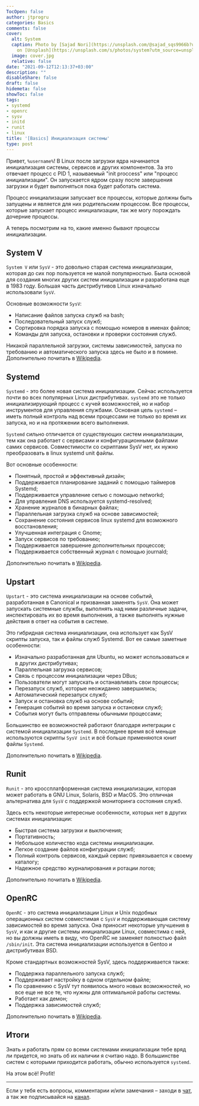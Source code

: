 ```yaml
---
TocOpen: false
author: jtprogru
categories: Basics
comments: false
cover:
  alt: System
  caption: Photo by [Sajad Nori](https://unsplash.com/@sajad_sqs9966b?utm_source=unsplash&utm_medium=referral&utm_content=creditCopyText)
    on [Unsplash](https://unsplash.com/s/photos/system?utm_source=unsplash&utm_medium=referral&utm_content=creditCopyText)
  image: cover.jpg
  relative: false
date: "2021-09-12T12:13:37+03:00"
description: ""
disableShare: false
draft: false
hidemeta: false
showToc: false
tags:
- systemd
- openrc
- sysv
- initd
- runit
- linux
title: '[Basics] Инициализация системы'
type: post
---
```


Привет, `%username%`! В Linux после загрузки ядра начинается инициализация системы, сервисов и других компонентов. За это отвечает процесс с PID 1, называемый "init proccess" или "процесс инициализации". Он запускается ядром сразу после завершения загрузки и будет выполняться пока будет работать система.

Процесс инициализации запускает все процессы, которые должны быть запущены и является для них родительским процессом. Все процессы, которые запускает процесс инициализации, так же могу порождать дочерние процессы.

А теперь посмотрим на то, какие именно бывают процессы инициализации.

## System V

`System V` или `SysV` - это довольно старая система инициализации, которая до сих пор пользуется не малой популярностью. Была основой для создания многих других систем инициализации и разработана еще в 1983 году. Большая часть дистрибутивов Linux изначально использовали `SysV`.

Основные возможности `SysV`:

- Написание файлов запуска служб на bash;
- Последовательный запуск служб;
- Сортировка порядка запуска с помощью номеров в именах файлов;
- Команды для запуска, остановки и проверки состояния служб.

Никакой параллельной загрузки, системы зависимостей, запуска по требованию и автоматического запуска здесь не было и в помине. Дополнительно почитать в [Wikipedia](https://ru.wikipedia.org/wiki/System_V).

## Systemd

`Systemd` - это более новая система инициализации. Сейчас используется почти во всех популярных Linux дистрибутивах. `systemd` это не только инициализирующий процесс с кучей возможностей, но и набор инструментов для управления службами. Основная цель `systemd` – иметь полный контроль над всеми процессами не только во время их запуска, но и на протяжении всего выполнения.

`Systemd` сильно отличается от существующих систем инициализации, тем как она работает с сервисами и конфигурационными файлами самих сервисов. Совместимости со скриптами SysV нет, их нужно преобразовать в linux systemd unit файлы.

Вот основные особенности:

- Понятный, простой и эффективный дизайн;
- Поддерживается планирование заданий с помощью таймеров Systemd;
- Поддерживается управление сетью с помощью networkd;
- Для управления DNS используется systemd-resolved;
- Хранение журналов в бинарных файлах;
- Параллельная загрузка служб на основе зависимостей;
- Сохранение состояния сервисов linux systemd для возможного восстановления;
- Улучшенная интеграция с Gnome;
- Запуск сервисов по требованию;
- Поддерживается завершение дополнительных процессов;
- Поддерживается собственный журнал с помощью journald;

Дополнительно почитать в [Wikipedia](https://ru.wikipedia.org/wiki/Systemd).

## Upstart

`Upstart` - это система инициализации на основе событий, разработанная в Canonical и призванная заменять `SysV`. Она может запускать системные службы, выполнять над ними различные задачи, инспектировать их во время выполнения, а также выполнять нужные действия в ответ на события в системе.

Это гибридная система инициализации, она использует как SysV скрипты запуска, так и файлы служб Systemd. Вот ее самые заметные особенности:

- Изначально разработанная для Ubuntu, но может использоваться и в других дистрибутивах;
- Параллельная загрузка сервисов;
- Связь с процессом инициализации через DBus;
- Пользователи могут запускать и останавливать свои процессы;
- Перезапуск служб, которые неожиданно завершились;
- Автоматический перезапуск служб;
- Запуск и остановка служб на основе событий;
- Генерация событий во время запуска и остановки служб;
- События могут быть отправлены обычными процессами;

Большинство ее возможностей работают благодаря интеграции с системой инициализации `Systemd`. В последнее время всё меньше используются скрипты `SysV init` и всё больше применяются юнит файлы `Systemd`.

Дополнительно почитать в [Wikipedia](https://ru.wikipedia.org/wiki/Upstart).

## Runit

`Runit` - это кроссплатформенная система инициализации, которая может работать в GNU Linux, Solaris, BSD и MacOS. Это отличная альтернатива для `SysV` с поддержкой мониторинга состояния служб.

Здесь есть некоторые интересные особенности, которых нет в других системах инициализации:

- Быстрая система загрузки и выключения;
- Портативность;
- Небольшое количество кода системы инициализации.
- Легкое создание файлов конфигурации служб;
- Полный контроль сервисов, каждый сервис привязывается к своему каталогу;
- Надежное средство журналирования и ротации логов;

Дополнительно почитать в [Wikipedia](https://ru.wikipedia.org/wiki/Runit).

## OpenRC

`OpenRC` - это система инициализации Linux и Unix подобных операционных систем совместимая с `SysV` и поддерживающая систему зависимостей во время запуска. Она приносит некоторые улучшения в `SysV`, и как и другие системы инициализации Linux, совместима с ней, но вы должны иметь в виду, что OpenRC не заменяет полностью файл `/sbin/init`. Эта система инициализации используется в Gentoo и дистрибутивах BSD.

Кроме стандартных возможностей SysV, здесь поддерживается также:

- Поддержка параллельного запуска служб;
- Поддерживает настройку в одном отдельном файле;
- По сравнению с SysV тут появилось много новых возможностей, но все еще не все те, что нужны для оптимальной работы системы.
- Работает как демон;
- Поддержка зависимостей служб;

Дополнительно почитать в [Wikipedia](https://ru.wikipedia.org/wiki/OpenRC).

## Итоги

Знать и работать прям со всеми системами инициализации тебе вряд ли придется, но знать об их наличии я считаю надо. В большинстве систем с которыми приходится работать, обычно используется `systemd`.

На этом всё! Profit!

---
Если у тебя есть вопросы, комментарии и/или замечания – заходи в [чат](https://ttttt.me/jtprogru_chat), а так же подписывайся на [канал](https://ttttt.me/jtprogru_channel).
